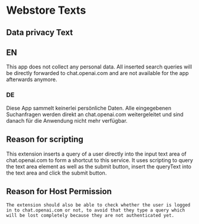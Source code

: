 # Webstore Texts

## Data privacy Text

## EN

This app does not collect any personal data.
All inserted search queries will be directly forwarded to chat.openai.com
and are not available for the app afterwards anymore.

### DE

Diese App sammelt keinerlei persönliche Daten. Alle eingegebenen Suchanfragen werden direkt an chat.openai.com weitergeleitet und sind danach für die Anwendung nicht mehr verfügbar.

## Reason for scripting

This extension inserts a query of a user directly into the input text area of chat.openai.com to form a shortcut to this service.
It uses scripting to query the text area element as well as the submit button, insert the queryText into the text area and click the submit button.

## Reason for Host Permission

```
The extension should also be able to check whether the user is logged in to chat.openai.com or not, to avoid that they type a query which will be lost completely because they are not authenticated yet.
```
